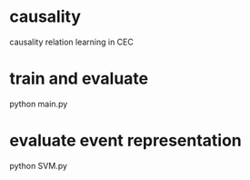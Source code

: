 # causality
causality relation learning in CEC
# train and evaluate
python main.py
# evaluate event representation
python SVM.py

